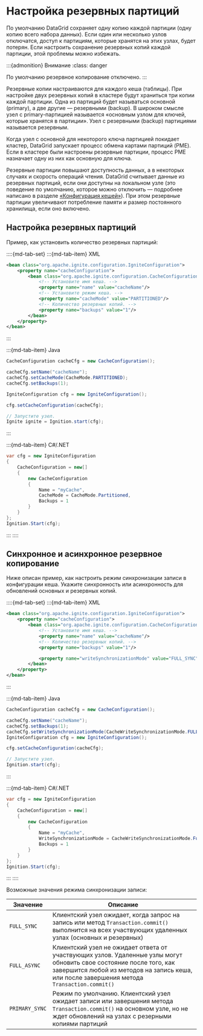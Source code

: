 # Настройка резервных партиций

По умолчанию DataGrid сохраняет одну копию каждой партиции (одну копию всего набора данных). Если один или несколько узлов отключатся, доступ к партициям, которые хранятся на этих узлах, будет потерян. Если настроить сохранение резервных копий каждой партиции, этой проблемы можно избежать.

:::{admonition} Внимание
:class: danger

По умолчанию резервное копирование отключено.
:::

Резервные копии настраиваются для каждого кеша (таблицы). При настройке двух резервных копий в кластере будут храниться три копии каждой партиции. Одна из партиций будет называться основной (primary), а две другие — резервными (backup). В широком смысле узел с primary-партицией называется «основным узлом для ключей, которые хранятся в партиции». Узел с резервными (backup) партициями называется резервным.

Когда узел с основной для некоторого ключа партицией покидает кластер, DataGrid запускает процесс обмена картами партиций (PME). Если в кластере были настроены резервные партиции, процесс PME назначает одну из них как основную для ключа.

Резервные партиции повышают доступность данных, а в некоторых случаях и скорость операций чтения. DataGrid считывает данные из резервных партиций, если они доступны на локальном узле (это поведение по умолчанию, которое можно отключить — подробнее написано в разделе [«Конфигурация кешей»](cache_setup.md)). При этом резервные партиции увеличивают потребление памяти и размер постоянного хранилища, если оно включено.

## Настройка резервных партиций

Пример, как установить количество резервных партиций:

::::{md-tab-set}
:::{md-tab-item} XML
```xml
<bean class="org.apache.ignite.configuration.IgniteConfiguration">
    <property name="cacheConfiguration">
        <bean class="org.apache.ignite.configuration.CacheConfiguration">
            <!-- Установите имя кеша. -->
            <property name="name" value="cacheName"/>
            <!-- Установите режим кеша. -->
            <property name="cacheMode" value="PARTITIONED"/>
            <!-- Количество резервных копий. -->
            <property name="backups" value="1"/>
        </bean>
    </property>
</bean>
```
:::

:::{md-tab-item} Java
```java
CacheConfiguration cacheCfg = new CacheConfiguration();

cacheCfg.setName("cacheName");
cacheCfg.setCacheMode(CacheMode.PARTITIONED);
cacheCfg.setBackups(1);

IgniteConfiguration cfg = new IgniteConfiguration();

cfg.setCacheConfiguration(cacheCfg);

// Запустите узел.
Ignite ignite = Ignition.start(cfg);
```
:::

:::{md-tab-item} C\#/.NET
```c#
var cfg = new IgniteConfiguration
{
    CacheConfiguration = new[]
    {
        new CacheConfiguration
        {
            Name = "myCache",
            CacheMode = CacheMode.Partitioned,
            Backups = 1
        }
    }
};
Ignition.Start(cfg);
``` 
:::
::::

## Синхронное и асинхронное резервное копирование

Ниже описан пример, как настроить режим синхронизации записи в конфигурации кеша. Укажите синхронность или асинхронность для обновлений основных и резервных копий.

::::{md-tab-set}
:::{md-tab-item} XML
```xml
<bean class="org.apache.ignite.configuration.IgniteConfiguration">
    <property name="cacheConfiguration">
        <bean class="org.apache.ignite.configuration.CacheConfiguration">
            <!-- Установите имя кеша. -->
            <property name="name" value="cacheName"/>
            <!-- Количество резервных копий. -->
            <property name="backups" value="1"/>

            <property name="writeSynchronizationMode" value="FULL_SYNC"/>
        </bean>
    </property>
</bean>
```
:::

:::{md-tab-item} Java
```java
CacheConfiguration cacheCfg = new CacheConfiguration();

cacheCfg.setName("cacheName");
cacheCfg.setBackups(1);
cacheCfg.setWriteSynchronizationMode(CacheWriteSynchronizationMode.FULL_SYNC);
IgniteConfiguration cfg = new IgniteConfiguration();

cfg.setCacheConfiguration(cacheCfg);

// Запустите узел.
Ignition.start(cfg);
```
:::

:::{md-tab-item} C\#/.NET
```c#
var cfg = new IgniteConfiguration
{
    CacheConfiguration = new[]
    {
        new CacheConfiguration
        {
            Name = "myCache",
            WriteSynchronizationMode = CacheWriteSynchronizationMode.FullSync,
            Backups = 1
        }
    }
};
Ignition.Start(cfg);
```
:::
::::

Возможные значения режима синхронизации записи:

| Значение | Описание |
|---|---|
| `FULL_SYNC` | Клиентский узел ожидает, когда запрос на запись или метод `Transaction.commit()` выполнится на всех участвующих удаленных узлах (основных и резервных) |
| `FULL_ASYNC` | Клиентский узел не ожидает ответа от участвующих узлов. Удаленные узлы могут обновить свое состояние после того, как завершится любой из методов на запись кеша, или после завершения метода `Transaction.commit()` |
| `PRIMARY_SYNC` | Режим по умолчанию. Клиентский узел ожидает записи или завершения метода `Transaction.commit()` на основном узле, но не ждет обновлений на узлах с резерными копиями партиций |